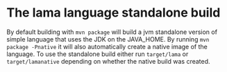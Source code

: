 # The lama language standalone build

By default building with `mvn package` will build a jvm standalone version of simple language that uses the JDK on the JAVA_HOME.
By running `mvn package -Pnative` it will also automatically create a native image of the language.
To use the standalone build either run `target/lama` or `target/lamanative` depending on whether the native build was created.
